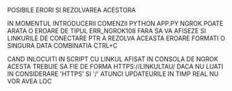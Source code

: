 POSIBILE ERORI SI REZOLVAREA ACESTORA

IN MOMENTUL INTRODUCERII COMENZII PYTHON APP.PY NGROK POATE ARATA O EROARE
DE TIPUL ERR_NGROK108 FARA SA VA AFISEZE SI LINKURILE DE CONECTARE
PTR A REZOLVA ACEASTA EROARE FORMATI O SINGURA DATA COMBINATIA CTRL+C

CAND INLOCUITI IN SCRIPT CU LINKUL AFISAT IN CONSOLA DE NGROK
ACESTA TREBUIE SA FIE DE FORMA HTTPS://LINKULTAU/
DACA NU LUATI IN CONSIDERARE 'HTTPS' SI '/' ATUNCI UPDATEURILE IN TIMP REAL NU VOR AVEA LOC

